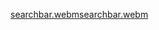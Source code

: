 [searchbar.webm](https://github.com/user-attachments/assets/00039d98-2ebf-4cbc-ae92-99c7a978919b)[searchbar.webm](https://github.com/user-attachments/assets/d58b4ee5-9d73-4ca4-a9dc-ff77f5dfb2eb)
